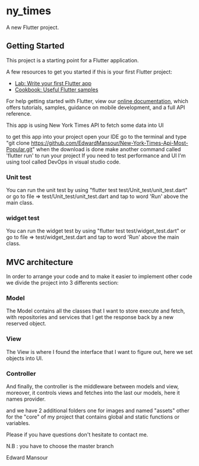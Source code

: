 # ny_times

A new Flutter project.

## Getting Started

This project is a starting point for a Flutter application.

A few resources to get you started if this is your first Flutter project:

- [Lab: Write your first Flutter app](https://flutter.dev/docs/get-started/codelab)
- [Cookbook: Useful Flutter samples](https://flutter.dev/docs/cookbook)

For help getting started with Flutter, view our
[online documentation](https://flutter.dev/docs), which offers tutorials,
samples, guidance on mobile development, and a full API reference.

This app is using New York Times API to fetch some data into UI

to get this app into your project open your IDE go to the terminal and type "git clone https://github.com/EdwardMansour/New-York-Times-Api-Most-Popular.git" when the download is done make another command called 'flutter run' to run your project If you need to test performance and UI I'm using tool called DevOps in visual studio code.

### Unit test

You can run the unit test by using "flutter test test/Unit_test/unit_test.dart" or go to file => test/Unit_test/unit_test.dart and tap to word 'Run' above the main class.

### widget test

You can run the widget test by using "flutter test test/widget_test.dart" or go to file => test/widget_test.dart and tap to word 'Run' above the main class.


## MVC architecture

In order to arrange your code and to make it easier to implement other code we divide the project into 3 differents section:

### Model

The Model contains all the classes that I want to store execute and fetch, with repositories and services that I get the response back by a new reserved object.

### View

The View is where I found the interface that I want to figure out, here we set objects into UI.

### Controller

And finally, the controller is the middleware between models and view, moreover, it controls views and fetches into the last our models, here it names provider.

and we have 2 additional folders one for images and named "assets" other for the "core" of my project that contains global and static functions or variables.


Please if you have questions don't hesitate to contact me.


N.B : you have to choose the master branch


Edward Mansour
